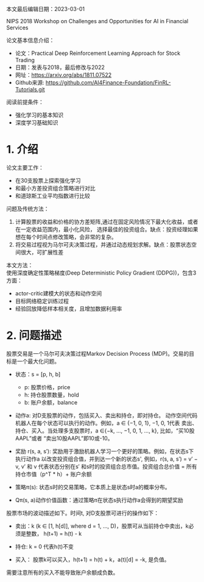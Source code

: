 本文最后编辑日期：2023-03-01

NIPS 2018 Workshop on Challenges and Opportunities for AI in Financial Services

论文基本信息介绍：
- 论文：Practical Deep Reinforcement Learning Approach for Stock Trading
- 日期：发表与2018，最后修改与2022     
- 网址：https://arxiv.org/abs/1811.07522  
- Github来源: https://github.com/AI4Finance-Foundation/FinRL-Tutorials.git

阅读前提条件：
- 强化学习的基本知识
- 深度学习基础知识

# 1. 介绍

论文主要工作：
- 在30支股票上探索强化学习
- 和最小方差投资组合策略进行对比
- 和道琼斯工业平均指数进行比较

问题及传统方法：
1. 计算股票的收益和价格的协方差矩阵,通过在固定风险情况下最大化收益，或者在一定收益范围内，最小化风险，
   选择最佳的投资组合。缺点：投资经理如果想在每个时间点修改策略，会非常的复杂。
2. 将交易过程视为马尔可夫决策过程，并通过动态规划求解。缺点：股票状态空间很大，可扩展性差

本文方法：  
使用深度确定性策略梯度(Deep Deterministic Policy Gradient (DDPG))，包含3方面：
- actor-critic建模大的状态和动作空间
- 目标网络稳定训练过程
- 经验回放降低样本相关度，且增加数据利用率

# 2. 问题描述

股票交易是一个马尔可夫决策过程Markov Decision Process (MDP)。交易的目标是一个最大化问题。

- 状态：s = [p, h, b]
    - p: 股票价格，price
    - h: 持仓股票数量，hold
    - b: 账户余额，balance
  
- 动作a: 对D支股票的动作，包括买入、卖出和持仓，即对持仓。
   动作空间代码机器人在每个状态可以执行的动作。例如，a ∈ {−1, 0, 1}, −1, 0, 1代表
   卖出、持仓、买入。当处理多支股票时，a ∈{−k, ..., −1, 0, 1, ..., k}, 比如，“买10股AAPL”或者
   “卖出10股AAPL”即10或-10。

- 奖励 r(s, a, s′): 奖励用于激励机器人学习一个更好的策略。例如，在状态s下执行动作a
  以改变投资组合值，并到达一个新的状态s', 例如，r(s, a, s′) = v′ − v, v′ 和 v 代表状态分别在s′ 
  和s时的投资组合总市值。投资组合总价值 = 所有持仓市值（p^T * h）+ 账户余额
  
- 策略π(s): 状态s时的交易策略，它本质上是状态s时a的概率分布。

- Qπ(s, a)动作价值函数：通过策略π在状态s执行动作a会得到的期望奖励


股票市场的波动描述如下。时间t, 对D支股票可进行的操作如下：

- 卖出：k (k ∈ [1, h[d]], where d = 1, ..., D)，股票可从当前持仓中卖出，k必须是整数，
       h(t+1) = h(t) - k

- 持仓: k = 0 代表h(t)不变

- 买入： 股票k可以买入，h(t+1) = h(t) + k，a(t)[d] = -k, 是负值。

需要注意所有的买入不能导致账户余额成负数。
